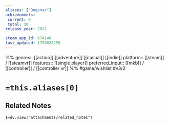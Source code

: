 ```yaml
---
aliases: ["Bugsnax"]
achievements:
 current: 0
 total: 30
release_year: 2022

steam_app_id: 674140
last_updated: 1750028255
---
```

%%
genres:: [[action]] [[adventure]] [[casual]] [[indie]]
platform:: [[steam]] / [[steamvr]]
features:: [[single player]]
preferred_input:: [[mkb]] / [[controller]] / [[controller vr]]
%%
#game/wishlist
#v3/2

# `=this.aliases[0]`
## Related Notes
`$=dv.view("attachments/related_notes")`